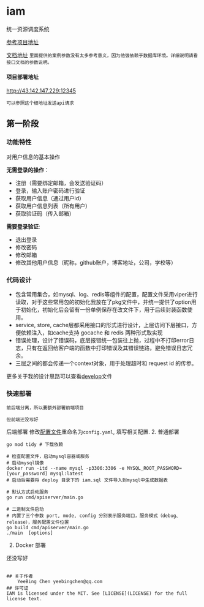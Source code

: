 # iam
统一资源调度系统

[参考项目地址](https://github.com/marmotedu/iam)

[文档地址](https://www.apifox.cn/apidoc/shared-05a28f7d-1714-41f6-94fa-566e82e0bfcf)
`里面提供的案例参数没有太多参考意义，因为他强依赖于数据库环境。详细说明请看接口文档的参数说明。`

#### 项目部署地址
http://43.142.147.229:12345

`可以参照这个根地址发送api请求`

## 第一阶段
### 功能特性
对用户信息的基本操作

**无需登录的操作**：
- 注册（需要绑定邮箱，会发送验证码）
- 登录，输入账户密码进行验证
- 获取用户信息（通过用户id）
- 获取用户信息列表（所有用户）
- 获取验证码（传入邮箱）


**需要登录验证**:
- 退出登录
- 修改密码
- 修改邮箱
- 修改其他用户信息（昵称，github账户，博客地址，公司，学校等）


### 代码设计
- 包含常用集合，如mysql、log、redis等组件的配置，配置文件采用viper进行读取，对于这些常用包的初始化我放在了pkg文件中，并统一提供了option用于初始化，初始化后会留有一份单例保存在改文件下，用于后续封装函数使用。
- service, store, cache层都采用接口的形式进行设计，上层访问下层接口，方便依赖注入，如cache支持 gocache 和 redis 两种形式取实现
- 错误处理，设计了错误码，底层报错统一包装往上抛，过程中不打印error日志，只有在返回给客户端的函数中打印错误及其错误链路，避免错误日志冗余。
- 三层之间的都会传递一个context对象，用于处理超时和 request id 的传参。

更多关于我的设计思路可以查看[develop](docs/develop/basic.md)文件


### 快速部署
`前后端分离，所以要额外部署前端项目`

`但前端还没写好`

后端部署
修改[配置文件](config/config.example.yaml)重命名为`config.yaml`, 填写相关配置.
2. 普通部署

```shell
go mod tidy # 下载依赖

# 检查配置文件，启动mysql容器或服务
# 启动mysql镜像 
docker run -itd --name mysql -p3306:3306 -e MYSQL_ROOT_PASSWORD=[your_password] mysql:latest 
# 启动后需要将 deploy 目录下的 iam.sql 文件导入到mysql中生成数据表

# 默认方式启动服务
go run cmd/apiserver/main.go 

# 二进制文件启动
# 内置了三个参数 port, mode, config 分别表示服务端口，服务模式（debug、release），服务配置文件位置
go build cmd/apiserver/main.go
./main  [options]

```

2. Docker 部署

还没写好

```shell

## 关于作者
    YeeBing Chen yeebingchen@qq.com
## 许可证
IAM is licensed under the MIT. See [LICENSE](LICENSE) for the full license text.
